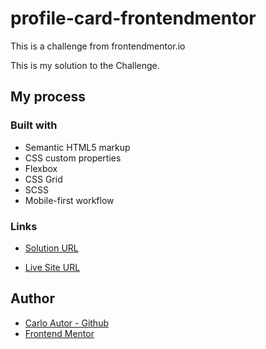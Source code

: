 # profile-card-frontendmentor
 This is a challenge from frontendmentor.io
 
 This is my solution to the Challenge.
 
 ## My process
 
 ### Built with
- Semantic HTML5 markup
- CSS custom properties
- Flexbox
- CSS Grid
- SCSS
- Mobile-first workflow

### Links

- [Solution URL](https://www.frontendmentor.io/solutions/responsive-card-mobilefirst-workflow-941q1kZ3Wa)

- [Live Site URL](https://a14313.github.io/profile-card-frontendmentor/dist)

## Author
- [Carlo Autor - Github](https://github.com/A14313)
- [Frontend Mentor](https://www.frontendmentor.io/profile/A14313)